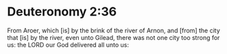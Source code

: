 # Deuteronomy 2:36

From Aroer, which [is] by the brink of the river of Arnon, and [from] the city that [is] by the river, even unto Gilead, there was not one city too strong for us: the LORD our God delivered all unto us: